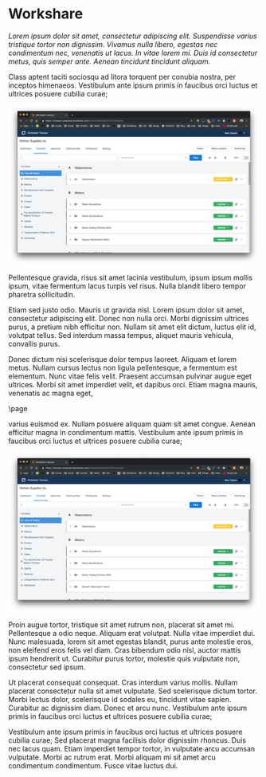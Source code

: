 # Workshare

_Lorem ipsum dolor sit amet, consectetur adipiscing elit. Suspendisse varius tristique tortor non dignissim. Vivamus nulla libero, egestas nec condimentum nec, venenatis ut lacus. In vitae lorem mi. Duis id consectetur metus, quis semper ante. Aenean tincidunt tincidunt aliquam._

Class aptent taciti sociosqu ad litora torquent per conubia nostra, per inceptos himenaeos. Vestibulum ante ipsum primis in faucibus orci luctus et ultrices posuere cubilia curae;

<img src="https://github.com/mcclowes/portfolio/blob/main/src/projects/workshare/main.png?raw=true"/>

Pellentesque gravida, risus sit amet lacinia vestibulum, ipsum ipsum mollis ipsum, vitae fermentum lacus turpis vel risus. Nulla blandit libero tempor pharetra sollicitudin. 

Etiam sed justo odio. Mauris ut gravida nisl. Lorem ipsum dolor sit amet, consectetur adipiscing elit. Donec non nulla orci. Morbi dignissim ultrices purus, a pretium nibh efficitur non. Nullam sit amet elit dictum, luctus elit id, volutpat tellus. Sed interdum massa tempus, aliquet mauris vehicula, convallis purus.

Donec dictum nisi scelerisque dolor tempus laoreet. Aliquam et lorem metus. Nullam cursus lectus non ligula pellentesque, a fermentum est elementum. Nunc vitae felis velit. Praesent accumsan pulvinar augue eget ultrices. Morbi sit amet imperdiet velit, et dapibus orci. Etiam magna mauris, venenatis ac magna eget, 

\page

varius euismod ex. Nullam posuere aliquam quam sit amet congue. Aenean efficitur magna in condimentum mattis. Vestibulum ante ipsum primis in faucibus orci luctus et ultrices posuere cubilia curae;

<img src="https://github.com/mcclowes/portfolio/blob/main/src/projects/workshare/main.png?raw=true"/>

Proin augue tortor, tristique sit amet rutrum non, placerat sit amet mi. Pellentesque a odio neque. Aliquam erat volutpat. Nulla vitae imperdiet dui. Nunc malesuada, lorem sit amet egestas blandit, purus ante molestie eros, non eleifend eros felis vel diam. Cras bibendum odio nisl, auctor mattis ipsum hendrerit ut. Curabitur purus tortor, molestie quis vulputate non, consectetur sed ipsum.

Ut placerat consequat consequat. Cras interdum varius mollis. Nullam placerat consectetur nulla sit amet vulputate. Sed scelerisque dictum tortor. Morbi lectus dolor, scelerisque id sodales eu, tincidunt vitae sapien. Curabitur ac dignissim diam. Donec et arcu nunc. Vestibulum ante ipsum primis in faucibus orci luctus et ultrices posuere cubilia curae;

Vestibulum ante ipsum primis in faucibus orci luctus et ultrices posuere cubilia curae; Sed placerat magna facilisis dolor dignissim rhoncus. Duis nec lacus quam. Etiam imperdiet tempor tortor, in vulputate arcu accumsan vulputate. Morbi ac rutrum erat. Morbi aliquam mi sit amet arcu condimentum condimentum. Fusce vitae luctus dui.
